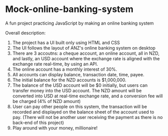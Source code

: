 # Mock-online-banking-system
A fun project practicing JavaScript by making an online banking system

Overall description:
1. The project has a UI built only using HTML and CSS
2. The UI follows the layout of ANZ's online banking system on desktop
3. There are 3 accoutns: a cheque account, an online account, all in NZD, and lastly, an USD account where the exchange rate is aligned with the exchange rate real-time, by using an API.
4. The online account has a monthly interest of 30%.
5. All accounts can display balance, transaction date, time, payee.
6. The initial balance for the NZD accounts is $1,000,000.
7. The balance of the USD account will be $0 initially, but users can transfer money into the USD account. The NZD amount will be converted into USD at real-time exchange rate, and a conversion fee will be charged (4% of NZD amount)
8. User can pay other people on this system, the transaction will be recorded and displayed on the balance sheet of the account used to pay. (There will not be another user receiving the payment as there is no back-end of this project)
9. Play around with your money, millionaire!
